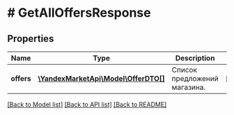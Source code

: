 # # GetAllOffersResponse

## Properties

Name | Type | Description | Notes
------------ | ------------- | ------------- | -------------
**offers** | [**\YandexMarketApi\Model\OfferDTO[]**](OfferDTO.md) | Список предложений магазина. | [optional]

[[Back to Model list]](../../README.md#models) [[Back to API list]](../../README.md#endpoints) [[Back to README]](../../README.md)
